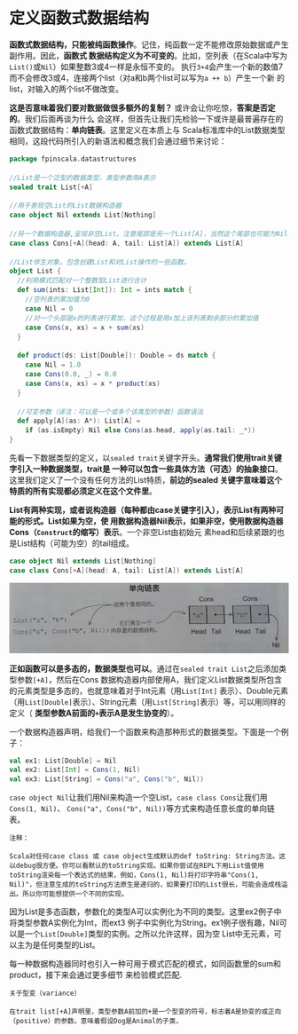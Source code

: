 定义函数式数据结构
===================================================================================
**函数式数据结构，只能被纯函数操作**。记住，纯函数一定不能修改原始数据或产生副作用。因此，**函数式
数据结构定义为不可变的**。比如，空列表（在Scala中写为`List()`或`Nil`）如果整数3或4一样是永恒不变的。
执行`3+4`会产生一个新的数值7而不会修改3或4，连接两个list（对a和b两个list可以写为`a ++ b`）产生一个新
的list，对输入的两个list不做改变。

**这是否意味着我们要对数据做很多额外的复制？** 或许会让你吃惊，**答案是否定的**。我们后面再谈为什么
会这样，但首先让我们先检验一下或许是最普遍存在的函数式数据结构：**单向链表**。这里定义在本质上与
Scala标准库中的List数据类型相同，这段代码所引入的新语法和概念我们会通过细节来讨论：
```scala
package fpinscala.datastructures

//List是一个泛型的数据类型，类型参数用A表示
sealed trait List[+A]

//用于表现空List的List数据构造器
case object Nil extends List[Nothing]

//另一个数据构造器,呈现非空List。注意尾部是另一个List[A]，当然这个尾部也可能为Nil或另一个Cons
case class Cons[+A](head: A, tail: List[A]) extends List[A]

//List伴生对象。包含创建List和对List操作的一些函数。
object List {
  //利用模式匹配对一个整数型List进行合计
  def sum(ints: List[Int]): Int = ints match {
    //空列表的累加值为0
    case Nil ⇒ 0
    //对一个头部是x的列表进行累加，这个过程是用x加上该列表剩余部分的累加值
    case Cons(x, xs) ⇒ x + sum(xs)
  }

  def product(ds: List[Double]): Double = ds match {
    case Nil ⇒ 1.0
    case Cons(0.0, _) ⇒ 0.0
    case Cons(x, xs) ⇒ x * product(xs)
  }

  //可变参数（译注：可以是一个或多个该类型的参数）函数语法
  def apply[A](as: A*): List[A] =
    if (as.isEmpty) Nil else Cons(as.head, apply(as.tail: _*))
}
```
先看一下数据类型的定义，以`sealed trait`关键字开头。**通常我们使用trait关键字引入一种数据类型，trait是
一种可以包含一些具体方法（可选）的抽象接口**。这里我们定义了一个没有任何方法的List特质，**前边的sealed
关键字意味着这个特质的所有实现都必须定义在这个文件里**。

**List有两种实现，或者说构造器（每种都由case关键字引入），表示List有两种可能的形式。List如果为空，使
用数据构造器Nil表示，如果非空，使用数据构造器Cons（`Construct`的缩写）表示**。一个非空List由初始元
素head和后续紧跟的也是List结构（可能为空）的tail组成。
```scala
case object Nil extends List[Nothing]
case class Cons[+A](head: A, tail: List[A]) extends List[A]
```

![单向链表](img/1.png)

**正如函数可以是多态的，数据类型也可以**。通过在`sealed trait List`之后添加类型参数`[+A]`，然后在Cons
数据构造器内部使用A，我们定义List数据类型所包含的元素类型是多态的，也就意味着对于Int元素（用`List[Int]`
表示）、Double元素（用`List[Double]`表示）、String元素（用`List[String]`表示）等，可以用同样的定义（
**类型参数A前面的`+`表示A是发生协变的**）。

一个数据构造器声明，给我们一个函数来构造那种形式的数据类型。下面是一个例子：
```scala
val ex1: List[Double] = Nil
val ex2: List[Int] = Cons(1, Nil)
val ex3: List[String] = Cons("a", Cons("b", Nil))
```
`case object Nil`让我们用Nil来构造一个空List，`case class Cons`让我们用`Cons(1, Nil)`、
`Cons("a", Cons("b", Nil))`等方式来构造任意长度的单向链表。

```
注释：

Scala对任何case class 或 case object生成默认的def toString: String方法。这以debug很方便。你可以看默认的toString实现。如果你尝试在REPL下用List值使用toString渲染每一个表达式的结果，例如，Cons(1, Nil)将打印字符串"Cons(1, Nil)"，但注意生成的toString方法原生是递归的，如果要打印的List很长，可能会造成栈溢出。所以你可能想提供一个不同的实现。
```
因为List是多态函数，参数化的类型A可以实例化为不同的类型。这里ex2例子中将类型参数A实例化为Int，而ext3
例子中实例化为String。ex1例子很有趣，Nil可以是一个`List[Double]`类型的实例。之所以允许这样，因为空
List中无元素，可以主为是任何类型的List。

每一种数据构造器同时也引入一种可用于模式匹配的模式，如同函数里的sum和product，接下来会通过更多细节
来检验模式匹配.
```
关于型变（variance）

在trait list[+A]声明里，类型参数A前加的+是一个型变的符号，标志着A是协变的或正向（positive）的参数。意味着假设Dog是Animal的子类，
```